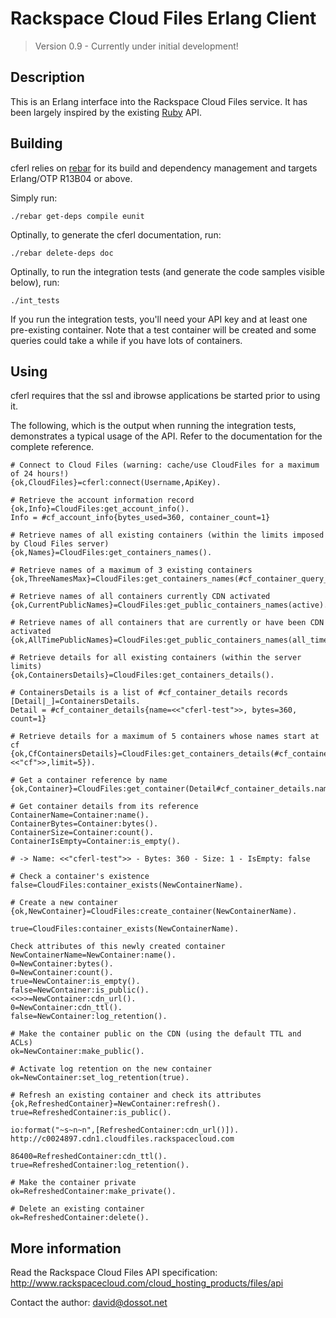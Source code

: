 Rackspace Cloud Files Erlang Client
===================================

> Version 0.9 - Currently under initial development!

Description
-----------

This is an Erlang interface into the Rackspace Cloud Files service. It has been largely inspired by the existing [Ruby](http://github.com/rackspace/ruby-cloudfiles) API.


Building
--------

cferl relies on [rebar](http://bitbucket.org/basho/rebar/wiki/Home) for its build and dependency management and targets Erlang/OTP R13B04 or above.

Simply run:

    ./rebar get-deps compile eunit

Optinally, to generate the cferl documentation, run:

    ./rebar delete-deps doc

Optinally, to run the integration tests (and generate the code samples visible below), run:

    ./int_tests

If you run the integration tests, you'll need your API key and at least one pre-existing container. Note that a test container will be created and some queries could take a while if you have lots of containers.


Using
-----

cferl requires that the ssl and ibrowse applications be started prior to using it.

The following, which is the output when running the integration tests, demonstrates a typical usage of the API. Refer to the documentation for the complete reference.


    # Connect to Cloud Files (warning: cache/use CloudFiles for a maximum of 24 hours!)
    {ok,CloudFiles}=cferl:connect(Username,ApiKey).
    
    # Retrieve the account information record
    {ok,Info}=CloudFiles:get_account_info().
    Info = #cf_account_info{bytes_used=360, container_count=1}
    
    # Retrieve names of all existing containers (within the limits imposed by Cloud Files server)
    {ok,Names}=CloudFiles:get_containers_names().
    
    # Retrieve names of a maximum of 3 existing containers
    {ok,ThreeNamesMax}=CloudFiles:get_containers_names(#cf_container_query_args{limit=3}).
    
    # Retrieve names of all containers currently CDN activated
    {ok,CurrentPublicNames}=CloudFiles:get_public_containers_names(active).
    
    # Retrieve names of all containers that are currently or have been CDN activated
    {ok,AllTimePublicNames}=CloudFiles:get_public_containers_names(all_time).
    
    # Retrieve details for all existing containers (within the server limits)
    {ok,ContainersDetails}=CloudFiles:get_containers_details().
    
    # ContainersDetails is a list of #cf_container_details records
    [Detail|_]=ContainersDetails.
    Detail = #cf_container_details{name=<<"cferl-test">>, bytes=360, count=1}
    
    # Retrieve details for a maximum of 5 containers whose names start at cf
    {ok,CfContainersDetails}=CloudFiles:get_containers_details(#cf_container_query_args{marker=<<"cf">>,limit=5}).
    
    # Get a container reference by name
    {ok,Container}=CloudFiles:get_container(Detail#cf_container_details.name).
    
    # Get container details from its reference
    ContainerName=Container:name().
    ContainerBytes=Container:bytes().
    ContainerSize=Container:count().
    ContainerIsEmpty=Container:is_empty().
    
    # -> Name: <<"cferl-test">> - Bytes: 360 - Size: 1 - IsEmpty: false
    
    # Check a container's existence
    false=CloudFiles:container_exists(NewContainerName).
    
    # Create a new container
    {ok,NewContainer}=CloudFiles:create_container(NewContainerName).
    
    true=CloudFiles:container_exists(NewContainerName).
    
    Check attributes of this newly created container
    NewContainerName=NewContainer:name().
    0=NewContainer:bytes().
    0=NewContainer:count().
    true=NewContainer:is_empty().
    false=NewContainer:is_public().
    <<>>=NewContainer:cdn_url().
    0=NewContainer:cdn_ttl().
    false=NewContainer:log_retention().
    
    # Make the container public on the CDN (using the default TTL and ACLs)
    ok=NewContainer:make_public().
    
    # Activate log retention on the new container
    ok=NewContainer:set_log_retention(true).
    
    # Refresh an existing container and check its attributes
    {ok,RefreshedContainer}=NewContainer:refresh().
    true=RefreshedContainer:is_public().
    
    io:format("~s~n~n",[RefreshedContainer:cdn_url()]).
    http://c0024897.cdn1.cloudfiles.rackspacecloud.com

    86400=RefreshedContainer:cdn_ttl().
    true=RefreshedContainer:log_retention().
    
    # Make the container private
    ok=RefreshedContainer:make_private().
    
    # Delete an existing container
    ok=RefreshedContainer:delete().
    

More information
----------------

Read the Rackspace Cloud Files API specification: <http://www.rackspacecloud.com/cloud_hosting_products/files/api>

Contact the author: <david@dossot.net>

